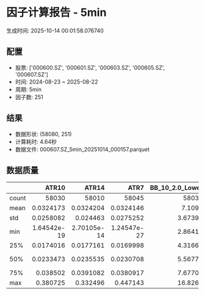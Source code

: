 # 因子计算报告 - 5min

生成时间: 2025-10-14 00:01:58.076740

## 配置

- 股票: ['000600.SZ', '000601.SZ', '000603.SZ', '000605.SZ', '000607.SZ']
- 时间: 2024-08-23 ~ 2025-08-22
- 周期: 5min
- 因子数: 251

## 结果

- 数据形状: (58080, 251)
- 计算耗时: 4.64秒
- 数据文件: 000607.SZ_5min_20251014_000157.parquet

## 数据质量

|       |           ATR10 |           ATR14 |            ATR7 |   BB_10_2.0_Lower |   BB_10_2.0_Middle |   BB_10_2.0_Upper |   BB_10_2.0_Width |   BB_15_2.0_Lower |   BB_15_2.0_Middle |   BB_15_2.0_Upper |   BB_15_2.0_Width |   BB_20_2.0_Lower |   BB_20_2.0_Middle |   BB_20_2.0_Upper |   BB_20_2.0_Width |     BOLB_20 |        CCI10 |        CCI14 |        CCI20 |       EMA12 |       EMA15 |       EMA20 |        EMA3 |        EMA5 |        EMA8 |     FIXLB10 |      FIXLB3 |      FIXLB5 |      FIXLB8 |      FMAX10 |      FMAX15 |      FMAX20 |       FMAX5 |     FMEAN10 |     FMEAN15 |     FMEAN20 |      FMEAN5 |      FMIN10 |      FMIN15 |      FMIN20 |       FMIN5 |      FSTD10 |      FSTD15 |      FSTD20 |       FSTD5 |     LEXLB10 |      LEXLB3 |      LEXLB5 |      LEXLB8 |        MA10 |        MA15 |        MA20 |         MA3 |         MA5 |         MA8 |            MACD |    MACD_12_26_9 |     MACD_6_13_4 |     MACD_8_17_5 |       MACD_HIST |     MACD_SIGNAL |    MEANLB10 |     MEANLB3 |     MEANLB5 |     MEANLB8 |         MSTD10 |        MSTD15 |          MSTD5 |       Momentum1 |      Momentum10 |      Momentum12 |      Momentum15 |      Momentum20 |       Momentum3 |       Momentum5 |       Momentum8 |               OBV |   OBV_SMA10 |   OBV_SMA15 |   OBV_SMA20 |    OBV_SMA5 |   Position10 |   Position12 |   Position15 |   Position20 |   Position25 |   Position30 |    Position5 |    Position8 |        RAND |      RANDNX |       RANDX |       RPROB |     RPROBCX |     RPROBNX |      RPROBX |          RSI |      RSI10 |        RSI14 |       RSI7 |        STCX |           STOCH |     STOCH_10_14 |     STOCH_14_20 |      STOCH_7_10 |         STX |   TA_ADXR_14 |   TA_ADX_14 |   TA_APO_fastperiod12_matype0_slowperiod26 |   TA_AROONOSC_14 |   TA_AROON_14_down |   TA_AROON_14_up |    TA_CCI_14 |   TA_CDL2CROWS |   TA_CDL3BLACKCROWS |   TA_CDL3INSIDE |   TA_CDL3LINESTRIKE |   TA_CDL3OUTSIDE |   TA_CDL3STARSINSOUTH |   TA_CDL3WHITESOLDIERS |   TA_CDLABANDONEDBABY |   TA_CDLADVANCEBLOCK |   TA_CDLBELTHOLD |   TA_CDLBREAKAWAY |   TA_CDLCLOSINGMARUBOZU |   TA_CDLCONCEALBABYSWALL |   TA_CDLCOUNTERATTACK |   TA_CDLDARKCLOUDCOVER |   TA_CDLDOJI |   TA_CDLDOJISTAR |   TA_CDLDRAGONFLYDOJI |   TA_CDLENGULFING |   TA_CDLEVENINGDOJISTAR |   TA_CDLEVENINGSTAR |   TA_CDLGAPSIDESIDEWHITE |   TA_CDLGRAVESTONEDOJI |   TA_CDLHAMMER |   TA_CDLHANGINGMAN |   TA_CDLHARAMI |   TA_CDLHARAMICROSS |   TA_CDLHIGHWAVE |   TA_CDLHIKKAKE |   TA_CDLHOMINGPIGEON |   TA_CDLIDENTICAL3CROWS |   TA_CDLINNECK |   TA_CDLINVERTEDHAMMER |   TA_CDLKICKING |   TA_CDLKICKINGBYLENGTH |   TA_CDLLADDERBOTTOM |   TA_CDLLONGLEGGEDDOJI |   TA_CDLLONGLINE |   TA_CDLMARUBOZU |   TA_CDLMATCHINGLOW |   TA_CDLMATHOLD |   TA_CDLMORNINGDOJISTAR |   TA_CDLMORNINGSTAR |   TA_CDLONNECK |   TA_CDLPIERCING |   TA_CDLRICKSHAWMAN |   TA_CDLRISEFALL3METHODS |   TA_CDLSEPARATINGLINES |   TA_CDLSHOOTINGSTAR |   TA_CDLSHORTLINE |   TA_CDLSPINNINGTOP |   TA_CDLSTALLEDPATTERN |   TA_CDLSTICKSANDWICH |   TA_CDLTAKURI |   TA_CDLTASUKIGAP |   TA_CDLTHRUSTING |   TA_CDLTRISTAR |   TA_CDLUNIQUE3RIVER |   TA_CDLUPSIDEGAP2CROWS |   TA_CDLXSIDEGAP3METHODS |   TA_DEMA_10 |   TA_DEMA_20 |   TA_DEMA_5 |    TA_DX_14 |   TA_EMA_10 |   TA_EMA_20 |   TA_EMA_30 |    TA_EMA_5 |   TA_EMA_60 |   TA_KAMA_10 |   TA_KAMA_20 |   TA_MFI_14 |   TA_MIDPRICE_10 |   TA_MIDPRICE_20 |   TA_MIDPRICE_5 |   TA_MOM_10 |   TA_ROCP_10 |   TA_ROCR100_10 |   TA_ROCR_10 |     TA_ROC_10 |    TA_RSI_14 |      TA_SAR |   TA_SMA_10 |   TA_SMA_20 |   TA_SMA_30 |    TA_SMA_5 |   TA_SMA_60 |   TA_STOCHF_D |   TA_STOCHF_K |   TA_STOCHRSI_fastd_period3_fastk_period5_timeperiod14_D |   TA_STOCHRSI_fastd_period3_fastk_period5_timeperiod14_K |   TA_STOCH_D |   TA_STOCH_K |    TA_T3_10 |    TA_T3_20 |     TA_T3_5 |   TA_TEMA_10 |   TA_TEMA_20 |   TA_TEMA_5 |   TA_TRIMA_10 |   TA_TRIMA_20 |   TA_TRIMA_5 |   TA_TRIX_14 |   TA_ULTOSC_timeperiod17_timeperiod214_timeperiod328 |   TA_WILLR_14 |   TA_WMA_10 |   TA_WMA_20 |    TA_WMA_5 |       TRENDLB10 |      TRENDLB3 |      TRENDLB5 |      TRENDLB8 |         Trend10 |         Trend12 |       Trend15 |       Trend20 |        Trend25 |        Trend5 |        Trend8 |      VWAP10 |      VWAP15 |      VWAP20 |      VWAP25 |      VWAP30 |   Volume_Momentum10 |   Volume_Momentum15 |   Volume_Momentum20 |   Volume_Momentum25 |   Volume_Momentum30 |   Volume_Ratio10 |   Volume_Ratio15 |   Volume_Ratio20 |   Volume_Ratio25 |   Volume_Ratio30 |    WILLR14 |    WILLR18 |    WILLR21 |     WILLR9 |
|:------|----------------:|----------------:|----------------:|------------------:|-------------------:|------------------:|------------------:|------------------:|-------------------:|------------------:|------------------:|------------------:|-------------------:|------------------:|------------------:|------------:|-------------:|-------------:|-------------:|------------:|------------:|------------:|------------:|------------:|------------:|------------:|------------:|------------:|------------:|------------:|------------:|------------:|------------:|------------:|------------:|------------:|------------:|------------:|------------:|------------:|------------:|------------:|------------:|------------:|------------:|------------:|------------:|------------:|------------:|------------:|------------:|------------:|------------:|------------:|------------:|----------------:|----------------:|----------------:|----------------:|----------------:|----------------:|------------:|------------:|------------:|------------:|---------------:|--------------:|---------------:|----------------:|----------------:|----------------:|----------------:|----------------:|----------------:|----------------:|----------------:|------------------:|------------:|------------:|------------:|------------:|-------------:|-------------:|-------------:|-------------:|-------------:|-------------:|-------------:|-------------:|------------:|------------:|------------:|------------:|------------:|------------:|------------:|-------------:|-----------:|-------------:|-----------:|------------:|----------------:|----------------:|----------------:|----------------:|------------:|-------------:|------------:|-------------------------------------------:|-----------------:|-------------------:|-----------------:|-------------:|---------------:|--------------------:|----------------:|--------------------:|-----------------:|----------------------:|-----------------------:|----------------------:|---------------------:|-----------------:|------------------:|------------------------:|-------------------------:|----------------------:|-----------------------:|-------------:|-----------------:|----------------------:|------------------:|------------------------:|--------------------:|-------------------------:|-----------------------:|---------------:|-------------------:|---------------:|--------------------:|-----------------:|----------------:|---------------------:|------------------------:|---------------:|-----------------------:|----------------:|------------------------:|---------------------:|-----------------------:|-----------------:|-----------------:|--------------------:|----------------:|------------------------:|--------------------:|---------------:|-----------------:|--------------------:|-------------------------:|------------------------:|---------------------:|------------------:|--------------------:|-----------------------:|----------------------:|---------------:|------------------:|------------------:|----------------:|---------------------:|------------------------:|-------------------------:|-------------:|-------------:|------------:|------------:|------------:|------------:|------------:|------------:|------------:|-------------:|-------------:|------------:|-----------------:|-----------------:|----------------:|------------:|-------------:|----------------:|-------------:|--------------:|-------------:|------------:|------------:|------------:|------------:|------------:|------------:|--------------:|--------------:|---------------------------------------------------------:|---------------------------------------------------------:|-------------:|-------------:|------------:|------------:|------------:|-------------:|-------------:|------------:|--------------:|--------------:|-------------:|-------------:|-----------------------------------------------------:|--------------:|------------:|------------:|------------:|----------------:|--------------:|--------------:|--------------:|----------------:|----------------:|--------------:|--------------:|---------------:|--------------:|--------------:|------------:|------------:|------------:|------------:|------------:|--------------------:|--------------------:|--------------------:|--------------------:|--------------------:|-----------------:|-----------------:|-----------------:|-----------------:|-----------------:|-----------:|-----------:|-----------:|-----------:|
| count | 58030           | 58010           | 58045           |       58035       |        58035       |       58035       |       58035       |       58010       |        58010       |       58010       |       58010       |       57985       |        57985       |       57985       |       57985       | 58080       | 57990        | 57950        | 57890        | 58080       | 58080       | 58080       | 58080       | 58080       | 58080       | 58080       | 58080       | 58080       | 58080       | 58035       | 58010       | 57985       | 58060       | 58080       | 58080       | 58080       | 58080       | 58080       | 58080       | 58080       | 58080       | 58080       | 58080       | 58080       | 58080       | 58080       | 58080       | 58080       | 58080       | 58035       | 58010       | 57985       | 58070       | 58060       | 58045       | 57915           | 57915           | 58005           | 57980           | 57915           | 57915           | 58080       | 58080       | 58080       | 58080       | 58035          | 58010         | 58060          | 58030           | 58030           | 58030           | 58030           | 58030           | 58030           | 58030           | 58030           |   58080           | 58035       | 58010       | 57985       | 58060       | 58035        | 58025        | 58010        | 57985        | 57960        | 57935        | 58060        | 58045        | 58080       | 58080       | 58080       | 58080       | 58080       | 58080       | 58080       | 58010        | 58030      | 58010        | 58045      | 58080       | 57995           | 57905           | 57825           | 57960           | 58080       |  57945       | 57945       |                                58025       |      58080       |        58080       |      58080       | 57950        |          58080 |       58080         |   58080         |      58080          |     58080        |            58065      |          58080         |        58080          |          58080       |     58080        |    58080          |             58080       |                    58080 |          58080        |           58080        |   58080      |    58080         |           58080       |       58080       |            58080        |        58080        |            58080         |            58080       |    58080       |        58080       |   58080        |        58080        |       58080      |    58080        |        58080         |            58080        |   58080        |            58080       |  58080          |          58080          |                58080 |             58080      |       58080      |     58080        |          58080      |           58080 |           58080         |        58080        |   58080        |    58080         |          58080      |             58080        |             58080       |         58080        |      58080        |          58080      |           58080        |          58080        |    58080       |    58080          |      58080        |   58080         |       58080          |          58080          |            58080         |  58080       |  58080       | 58080       | 58080       | 58080       | 58080       | 58080       | 58080       | 58080       |  58035       |  57985       | 58080       |      58080       |      58080       |     58080       | 58080       |  58080       |     58080       |  58080       | 58030         | 58010        | 58080       | 58035       | 57985       | 57935       | 58060       | 57785       |   58080       |   58080       |                                              58080       |                                              58080       |  58080       |  58080       | 58080       | 58080       | 58080       |  58080       |  58080       | 58080       |   58035       |   57985       |  58060       |  58080       |                                          58080       |    58015      | 58035       | 57985       | 58060       | 58035           | 58070         | 58060         | 58045         | 58035           | 58025           | 58010         | 57985         | 57960          | 58060         | 58045         | 57985       | 57985       | 57985       | 57985       | 57985       |     58030           |     58030           |     58030           |     58030           |     58030           |      58080       |      58080       |      58080       |      58080       |      58080       | 58015      | 57995      | 57980      | 58040      |
| mean  |     0.0324173   |     0.0324204   |     0.0324146   |           7.1094  |            7.1146  |           7.1198  |           7.1146  |           7.10823 |            7.11477 |           7.12131 |           7.11477 |           7.10724 |            7.11494 |           7.12264 |           7.11494 |     7.11431 |    -0.589728 |     0.196644 |     1.34883  |     7.11283 |     7.11243 |     7.11176 |     7.11404 |     7.11377 |     7.11337 |     7.11431 |     7.11431 |     7.11431 |     7.11431 |     7.1146  |     7.11477 |     7.11494 |     7.11444 |     7.11431 |     7.11431 |     7.11431 |     7.11431 |     7.11431 |     7.11431 |     7.11431 |     7.11431 |     7.11431 |     7.11431 |     7.11431 |     7.11431 |     7.11431 |     7.11431 |     7.11431 |     7.11431 |     7.1146  |     7.11477 |     7.11494 |     7.11438 |     7.11444 |     7.11454 |     0.00187889  |     0.00187889  |     0.000942549 |     0.00121016  |     2.32901e-06 |     0.00187656  |     7.11431 |     7.11431 |     7.11431 |     7.11431 |     0.0274003  |     0.033841  |     0.0194168  |     0.000505147 |     0.000505147 |     0.000505147 |     0.000505147 |     0.000505147 |     0.000505147 |     0.000505147 |     0.000505147 |  782179           |     7.1146  |     7.11477 |     7.11494 |     7.11444 |     0.463449 |     0.463669 |     0.464545 |     0.466566 |     0.46904  |     0.471827 |     0.462952 |     0.463096 |     7.11431 |     7.11431 |     7.11431 |     7.11431 |     7.11431 |     7.11431 |     7.11431 |    50.5291   |    50.2913 |    50.5291   |    50.0408 |     7.11431 |    46.4149      |    46.3085      |    46.3839      |    46.2893      |     7.11431 |     29.3351  |    29.3351  |                                    7.11467 |          7.11431 |            7.11431 |          7.11431 |     0.196644 |              0 |          -0.0137741 |      -0.0206612 |          0.00860882 |        -0.337466 |               49.3975 |              0.0860882 |           -0.00344353 |             -0.24449 |        -0.556129 |        0.00172176 |                -1.17769 |                        0 |             -0.036157 |              -0.065427 |      32.0403 |       -0.0585399 |               7.76171 |          -5.73003 |               -0.094697 |           -0.148072 |                0.0499311 |                8.43492 |        1.58574 |           -4.81405 |       0.319215 |            0.393595 |          10.186  |        0.464876 |            0.0792011 |               -0.213499 |      -0.179063 |                1.59952 |     -0.00172176 |              0.00172176 |                    0 |                28.5003 |          -1.1949 |        -0.933196 |              3.0303 |               0 |               0.0705923 |            0.108471 |      -0.246212 |        0.0447658 |             11.1536 |                 0        |                -2.43629 |            -0.382231 |          0.812672 |             10.1894 |              -0.115358 |              0.110193 |        7.75482 |       -0.00688705 |         -0.130854 |      -0.0309917 |           0.00688705 |             -0.00172176 |               -0.0154959 |      7.1131  |      7.11176 |     7.11377 |     7.11431 |     7.1131  |     7.11176 |     7.11042 |     7.11377 |     7.10642 |      7.1146  |      7.11494 |     7.11431 |          7.11431 |          7.11431 |         7.11431 |     7.11431 |      7.11431 |         7.11431 |      7.11431 |     0.0505147 |    50.5291   |     7.11431 |     7.1146  |     7.11494 |     7.11528 |     7.11444 |     7.11632 |       7.11431 |       7.11431 |                                                  7.11431 |                                                  7.11431 |      7.11431 |      7.11431 |     7.11431 |     7.11431 |     7.11431 |      7.1131  |      7.11176 |     7.11377 |       7.1146  |       7.11494 |      7.11444 |      7.11431 |                                              7.11431 |      -51.3688 |     7.1146  |     7.11494 |     7.11444 |    -0.033562    |    -0.0262748 |    -0.0323033 |    -0.0352328 |    -0.033562    |    -0.0305739   |    -0.0247336 |    -0.0147663 |    -0.00450444 |    -0.0323033 |    -0.0352328 |     7.03396 |     7.03396 |     7.03396 |     7.03396 |     7.03396 |         0.000505147 |         0.000505147 |         0.000505147 |         0.000505147 |         0.000505147 |          7.11431 |          7.11431 |          7.11431 |          7.11431 |          7.11431 |   -51.3688 |   -51.4682 |   -51.5194 |   -51.11   |
| std   |     0.0258082   |     0.024463    |     0.0275252   |           3.67392 |            3.67658 |           3.67926 |           3.67658 |           3.67296 |            3.67635 |           3.67977 |           3.67635 |           3.67211 |            3.67613 |           3.68019 |           3.67613 |     3.67704 |    92.2924   |    97.235    |   103.144    |     3.67595 |     3.67567 |     3.67522 |     3.67681 |     3.67661 |     3.67632 |     3.67704 |     3.67704 |     3.67704 |     3.67704 |     3.67658 |     3.67635 |     3.67613 |     3.67682 |     3.67704 |     3.67704 |     3.67704 |     3.67704 |     3.67704 |     3.67704 |     3.67704 |     3.67704 |     3.67704 |     3.67704 |     3.67704 |     3.67704 |     3.67704 |     3.67704 |     3.67704 |     3.67704 |     3.67658 |     3.67635 |     3.67613 |     3.67692 |     3.67682 |     3.67668 |     0.0394677   |     0.0394677   |     0.0286429   |     0.0316721   |     0.0121552   |     0.0370534   |     3.67704 |     3.67704 |     3.67704 |     3.67704 |     0.0425098  |     0.0497625 |     0.0327339  |     0.0139989   |     0.0139989   |     0.0139989   |     0.0139989   |     0.0139989   |     0.0139989   |     0.0139989   |     0.0139989   |       1.01938e+06 |     3.67658 |     3.67635 |     3.67613 |     3.67682 |     0.307675 |     0.30492  |     0.302069 |     0.299265 |     0.297562 |     0.296915 |     0.32357  |     0.311908 |     3.67704 |     3.67704 |     3.67704 |     3.67704 |     3.67704 |     3.67704 |     3.67704 |    13.0562   |    14.993  |    13.0562   |    17.3911 |     3.67704 |    27.7369      |    19.5209      |    19.0783      |    19.8011      |     3.67704 |     13.7982  |    13.7982  |                                    3.67649 |          3.67704 |            3.67704 |          3.67704 |    97.235    |              0 |           1.17356   |       5.28135   |          1.37619    |         8.61786  |               25.9104 |              2.93284   |            0.586811   |              4.93859 |        52.4757   |        0.414941   |                51.6968  |                        0 |              7.88387  |               2.55706  |      46.6635 |       11.0408    |              26.757   |          30.747   |                3.07586  |            3.84519  |               10.9705    |               27.7913  |       12.4925  |           21.4065  |      32.9647   |           27.3482   |          34.3914 |       18.9641   |            2.81318   |                4.6157   |       4.22783  |               12.5458  |      1.09784    |              1.09784    |                    0 |                45.142  |          45.4885 |        41.6869   |             17.1421 |               0 |               2.65601   |            3.29174  |       4.95591  |        2.11534   |             31.4797 |                 0.586821 |                16.7245  |             6.17071  |         32.2329   |             35.5959 |               3.39451  |              3.31773  |       26.7462  |        1.17362    |          3.61504  |       5.92652   |           0.829861   |              0.414941   |                1.90145   |      3.67613 |      3.67522 |     3.67661 |     3.67704 |     3.67613 |     3.67522 |     3.67432 |     3.67661 |     3.67159 |      3.67658 |      3.67613 |     3.67704 |          3.67704 |          3.67704 |         3.67704 |     3.67704 |      3.67704 |         3.67704 |      3.67704 |     1.39989   |    13.0562   |     3.67704 |     3.67658 |     3.67613 |     3.6757  |     3.67682 |     3.67446 |       3.67704 |       3.67704 |                                                  3.67704 |                                                  3.67704 |      3.67704 |      3.67704 |     3.67704 |     3.67704 |     3.67704 |      3.67613 |      3.67522 |     3.67661 |       3.67658 |       3.67613 |      3.67682 |      3.67704 |                                              3.67704 |       30.4731 |     3.67658 |     3.67613 |     3.67682 |     1.14629     |     0.797704  |     0.977615  |     1.09707   |     1.14629     |     1.18367     |     1.2275    |     1.27827   |     1.31467    |     0.977615  |     1.09707   |     3.68541 |     3.68541 |     3.68541 |     3.68541 |     3.68541 |         0.0139989   |         0.0139989   |         0.0139989   |         0.0139989   |         0.0139989   |          3.67704 |          3.67704 |          3.67704 |          3.67704 |          3.67704 |    30.4731 |    30.1842 |    30.0297 |    31.1659 |
| min   |     1.64542e-19 |     2.70105e-14 |     1.24547e-27 |           2.86417 |            2.866   |           2.86783 |           2.866   |           2.86807 |            2.87    |           2.87193 |           2.87    |           2.86968 |            2.8715  |           2.87332 |           2.8715  |     2.85    |  -666.663    |  -933.326    | -1333.32     |     2.8665  |     2.86806 |     2.87045 |     2.85894 |     2.86141 |     2.86394 |     2.85    |     2.85    |     2.85    |     2.85    |     2.866   |     2.87    |     2.8715  |     2.86    |     2.85    |     2.85    |     2.85    |     2.85    |     2.85    |     2.85    |     2.85    |     2.85    |     2.85    |     2.85    |     2.85    |     2.85    |     2.85    |     2.85    |     2.85    |     2.85    |     2.866   |     2.87    |     2.8715  |     2.85667 |     2.86    |     2.865   |    -0.446951    |    -0.446951    |    -0.436091    |    -0.428195    |    -0.182742    |    -0.393653    |     2.85    |     2.85    |     2.85    |     2.85    |     0          |     0         |     0          |    -0.124797    |    -0.124797    |    -0.124797    |    -0.124797    |    -0.124797    |    -0.124797    |    -0.124797    |    -0.124797    | -679339           |     2.866   |     2.87    |     2.8715  |     2.86    |     0        |     0        |     0        |     0        |     0        |     0        |     0        |     0        |     2.85    |     2.85    |     2.85    |     2.85    |     2.85    |     2.85    |     2.85    |     0.068883 |     0      |     0.068883 |     0      |     2.85    |    -6.63173e-13 |    -4.22265e-13 |    -2.63528e-13 |    -3.99325e-13 |     2.85    |      6.18443 |     6.18443 |                                    2.8675  |          2.85    |            2.85    |          2.85    |  -933.326    |              0 |        -100         |    -100         |       -100          |      -100        |                0      |              0         |         -100          |           -100       |      -100        |        0          |              -100       |                        0 |           -100        |            -100        |       0      |     -100         |               0       |        -100       |             -100        |         -100        |             -100         |                0       |        0       |         -100       |    -100        |         -100        |        -100      |     -200        |            0         |             -100        |    -100        |                0       |   -100          |           -100          |                    0 |                 0      |        -100      |      -100        |              0      |               0 |               0         |            0        |    -100        |        0         |              0      |              -100        |              -100       |          -100        |       -100        |           -100      |            -100        |              0        |        0       |     -100          |       -100        |    -100         |           0          |           -100          |             -100         |      2.86531 |      2.87045 |     2.86141 |     2.85    |     2.86531 |     2.87045 |     2.87505 |     2.86141 |     2.88832 |      2.866   |      2.8715  |     2.85    |          2.85    |          2.85    |         2.85    |     2.85    |      2.85    |         2.85    |      2.85    |   -12.4797    |     0.068883 |     2.85    |     2.866   |     2.8715  |     2.87267 |     2.86    |     2.8885  |       2.85    |       2.85    |                                                  2.85    |                                                  2.85    |      2.85    |      2.85    |     2.85    |     2.85    |     2.85    |      2.86531 |      2.87045 |     2.86141 |       2.866   |       2.8715  |      2.86    |      2.85    |                                              2.85    |     -100      |     2.866   |     2.8715  |     2.86    |    -2.84605     |    -1.1547    |    -1.78885   |    -2.47487   |    -2.84605     |    -3.17543     |    -3.61478   |    -4.24853   |    -4.8        |    -1.78885   |    -2.47487   |     0       |     0       |     0       |     0       |     0       |        -0.124797    |        -0.124797    |        -0.124797    |        -0.124797    |        -0.124797    |          2.85    |          2.85    |          2.85    |          2.85    |          2.85    |  -100      |  -100      |  -100      |  -100      |
| 25%   |     0.0174016   |     0.0177161   |     0.0169998   |           4.31669 |            4.32    |           4.32374 |           4.32    |           4.31522 |            4.32    |           4.32415 |           4.32    |           4.31496 |            4.3195  |           4.32489 |           4.3195  |     4.32    |   -59.7619   |   -59.0619   |   -58.17     |     4.31952 |     4.31995 |     4.31954 |     4.32036 |     4.32023 |     4.31991 |     4.32    |     4.32    |     4.32    |     4.32    |     4.32    |     4.32    |     4.3195  |     4.32    |     4.32    |     4.32    |     4.32    |     4.32    |     4.32    |     4.32    |     4.32    |     4.32    |     4.32    |     4.32    |     4.32    |     4.32    |     4.32    |     4.32    |     4.32    |     4.32    |     4.32    |     4.32    |     4.3195  |     4.32    |     4.32    |     4.32    |    -0.0104744   |    -0.0104744   |    -0.00708957  |    -0.008088    |    -0.00332106  |    -0.00997314  |     4.32    |     4.32    |     4.32    |     4.32    |     0.00948683 |     0.0112546 |     0.00707107 |    -0.00464396  |    -0.00464396  |    -0.00464396  |    -0.00464396  |    -0.00464396  |    -0.00464396  |    -0.00464396  |    -0.00464396  |   79459           |     4.32    |     4.32    |     4.3195  |     4.32    |     0.2      |     0.2      |     0.2      |     0.2      |     0.2      |     0.205882 |     0.2      |     0.2      |     4.32    |     4.32    |     4.32    |     4.32    |     4.32    |     4.32    |     4.32    |    42.3634   |    40.8405 |    42.3634   |    38.6245 |     4.32    |    22.2222      |    31.9728      |    32.4583      |    31.9881      |     4.32    |     19.4419  |    19.4419  |                                    4.32    |          4.32    |            4.32    |          4.32    |   -59.0619   |              0 |           0         |       0         |          0          |         0        |               29.3189 |              0         |            0          |              0       |         0        |        0          |                 0       |                        0 |              0        |               0        |       0      |        0         |               0       |           0       |                0        |            0        |                0         |                0       |        0       |            0       |       0        |            0        |           0      |        0        |            0         |                0        |       0        |                0       |      0          |              0          |                    0 |                 0      |           0      |         0        |              0      |               0 |               0         |            0        |       0        |        0         |              0      |                 0        |                 0       |             0        |          0        |              0      |               0        |              0        |        0       |        0          |          0        |       0         |           0          |              0          |                0         |      4.3197  |      4.31954 |     4.32023 |     4.32    |     4.3197  |     4.31954 |     4.31944 |     4.32023 |     4.32149 |      4.32    |      4.3195  |     4.32    |          4.32    |          4.32    |         4.32    |     4.32    |      4.32    |         4.32    |      4.32    |    -0.464396  |    42.3634   |     4.32    |     4.32    |     4.3195  |     4.32033 |     4.32    |     4.32117 |       4.32    |       4.32    |                                                  4.32    |                                                  4.32    |      4.32    |      4.32    |     4.32    |     4.32    |     4.32    |      4.3197  |      4.31954 |     4.32023 |       4.32    |       4.3195  |      4.32    |      4.32    |                                              4.32    |      -76.9231 |     4.32    |     4.3195  |     4.32    |    -0.948682    |    -0.57735   |    -0.883541  |    -0.935413  |    -0.948682    |    -0.972579    |    -0.976315  |    -0.996066  |    -1.00584    |    -0.883541  |    -0.935413  |     4.29787 |     4.29787 |     4.29787 |     4.29787 |     4.29787 |        -0.00464396  |        -0.00464396  |        -0.00464396  |        -0.00464396  |        -0.00464396  |          4.32    |          4.32    |          4.32    |          4.32    |          4.32    |   -76.9231 |   -77.591  |   -77.7778 |   -75      |
| 50%   |     0.0233473   |     0.0235535   |     0.0230708   |           5.56772 |            5.572   |           5.57533 |           5.572   |           5.56725 |            5.572   |           5.57738 |           5.572   |           5.56506 |            5.573   |           5.57861 |           5.573   |     5.57    |    -1.35017  |    -1.14514  |    -0.824649 |     5.57052 |     5.57063 |     5.56886 |     5.57016 |     5.57091 |     5.57043 |     5.57    |     5.57    |     5.57    |     5.57    |     5.572   |     5.572   |     5.573   |     5.572   |     5.57    |     5.57    |     5.57    |     5.57    |     5.57    |     5.57    |     5.57    |     5.57    |     5.57    |     5.57    |     5.57    |     5.57    |     5.57    |     5.57    |     5.57    |     5.57    |     5.572   |     5.572   |     5.573   |     5.57    |     5.572   |     5.57125 |     0.000103246 |     0.000103246 |    -5.79131e-05 |    -4.58148e-08 |    -0.000140538 |     0.000176782 |     5.57    |     5.57    |     5.57    |     5.57    |     0.0156347  |     0.0193465 |     0.0114018  |     0           |     0           |     0           |     0           |     0           |     0           |     0           |     0           |  462060           |     5.572   |     5.572   |     5.573   |     5.572   |     0.475    |     0.462963 |     0.461538 |     0.461538 |     0.461538 |     0.466667 |     0.5      |     0.5      |     5.57    |     5.57    |     5.57    |     5.57    |     5.57    |     5.57    |     5.57    |    50.1236   |    49.6993 |    50.1236   |    49.4151 |     5.57    |    45.4545      |    46.4368      |    46.4345      |    46.5468      |     5.57    |     26.3391  |    26.3391  |                                    5.5725  |          5.57    |            5.57    |          5.57    |    -1.14514  |              0 |           0         |       0         |          0          |         0        |               48.6616 |              0         |            0          |              0       |         0        |        0          |                 0       |                        0 |              0        |               0        |       0      |        0         |               0       |           0       |                0        |            0        |                0         |                0       |        0       |            0       |       0        |            0        |           0      |        0        |            0         |                0        |       0        |                0       |      0          |              0          |                    0 |                 0      |           0      |         0        |              0      |               0 |               0         |            0        |       0        |        0         |              0      |                 0        |                 0       |             0        |          0        |              0      |               0        |              0        |        0       |        0          |          0        |       0         |           0          |              0          |                0         |      5.5703  |      5.56886 |     5.57091 |     5.57    |     5.5703  |     5.56886 |     5.56812 |     5.57091 |     5.56638 |      5.572   |      5.573   |     5.57    |          5.57    |          5.57    |         5.57    |     5.57    |      5.57    |         5.57    |      5.57    |     0         |    50.1236   |     5.57    |     5.572   |     5.573   |     5.57233 |     5.572   |     5.56983 |       5.57    |       5.57    |                                                  5.57    |                                                  5.57    |      5.57    |      5.57    |     5.57    |     5.57    |     5.57    |      5.5703  |      5.56886 |     5.57091 |       5.572   |       5.573   |      5.572   |      5.57    |                                              5.57    |      -50      |     5.572   |     5.573   |     5.572   |    -4.32244e-14 |     0         |     0         |     0         |    -4.32244e-14 |    -3.29345e-14 |     0         |     0         |     0          |     0         |     0         |     5.54699 |     5.54699 |     5.54699 |     5.54699 |     5.54699 |         0           |         0           |         0           |         0           |         0           |          5.57    |          5.57    |          5.57    |          5.57    |          5.57    |   -50      |   -50      |   -50      |   -50      |
| 75%   |     0.038502    |     0.0391082   |     0.0380917   |           7.67703 |            7.682   |           7.68682 |           7.682   |           7.67478 |            7.68067 |           7.68683 |           7.68067 |           7.67388 |            7.6815  |           7.68782 |           7.6815  |     7.68    |    55.1082   |    55.5468   |    56.0602   |     7.67913 |     7.67939 |     7.67696 |     7.68176 |     7.68075 |     7.67965 |     7.68    |     7.68    |     7.68    |     7.68    |     7.682   |     7.68067 |     7.6815  |     7.6825  |     7.68    |     7.68    |     7.68    |     7.68    |     7.68    |     7.68    |     7.68    |     7.68    |     7.68    |     7.68    |     7.68    |     7.68    |     7.68    |     7.68    |     7.68    |     7.68    |     7.682   |     7.68067 |     7.6815  |     7.68333 |     7.6825  |     7.6825  |     0.0117501   |     0.0117501   |     0.00721632  |     0.00859417  |     0.00319274  |     0.0114367   |     7.68    |     7.68    |     7.68    |     7.68    |     0.0292309  |     0.036684  |     0.0204939  |     0.00445293  |     0.00445293  |     0.00445293  |     0.00445293  |     0.00445293  |     0.00445293  |     0.00445293  |     0.00445293  |       1.26477e+06 |     7.682   |     7.68067 |     7.6815  |     7.6825  |     0.714286 |     0.714286 |     0.714286 |     0.714286 |     0.72     |     0.722932 |     0.714286 |     0.714286 |     7.68    |     7.68    |     7.68    |     7.68    |     7.68    |     7.68    |     7.68    |    57.8007   |    59.0965 |    57.8007   |    60.98   |     7.68    |    69.8413      |    60.7856      |    60.4027      |    60.9049      |     7.68    |     35.8024  |    35.8024  |                                    7.68167 |          7.68    |            7.68    |          7.68    |    55.5468   |              0 |           0         |       0         |          0          |         0        |               69.28   |              0         |            0          |              0       |         0        |        0          |                 0       |                        0 |              0        |               0        |     100      |        0         |               0       |           0       |                0        |            0        |                0         |                0       |        0       |            0       |       0        |            0        |           0      |        0        |            0         |                0        |       0        |                0       |      0          |              0          |                    0 |               100      |           0      |         0        |              0      |               0 |               0         |            0        |       0        |        0         |              0      |                 0        |                 0       |             0        |          0        |              0      |               0        |              0        |        0       |        0          |          0        |       0         |           0          |              0          |                0         |      7.6798  |      7.67696 |     7.68075 |     7.68    |     7.6798  |     7.67696 |     7.6763  |     7.68075 |     7.68025 |      7.682   |      7.6815  |     7.68    |          7.68    |          7.68    |         7.68    |     7.68    |      7.68    |         7.68    |      7.68    |     0.445293  |    57.8007   |     7.68    |     7.682   |     7.6815  |     7.68233 |     7.6825  |     7.69167 |       7.68    |       7.68    |                                                  7.68    |                                                  7.68    |      7.68    |      7.68    |     7.68    |     7.68    |     7.68    |      7.6798  |      7.67696 |     7.68075 |       7.682   |       7.6815  |      7.6825  |      7.68    |                                              7.68    |      -25      |     7.682   |     7.6815  |     7.6825  |     0.866025    |     0.57735   |     0.730296  |     0.840027  |     0.866025    |     0.883832    |     0.908971  |     0.940427  |     0.961443   |     0.730296  |     0.840027  |     7.63939 |     7.63939 |     7.63939 |     7.63939 |     7.63939 |         0.00445293  |         0.00445293  |         0.00445293  |         0.00445293  |         0.00445293  |          7.68    |          7.68    |          7.68    |          7.68    |          7.68    |   -25      |   -25      |   -25      |   -25      |
| max   |     0.380725    |     0.332496    |     0.447143    |          16.8262  |           16.852   |          16.8778  |          16.852   |          16.7929  |           16.8167  |          16.8404  |          16.8167  |          16.7655  |           16.7885  |          16.8115  |          16.7885  |    17.09    |   666.663    |   933.326    |  1333.32     |    16.7801  |    16.7519  |    16.7333  |    16.9805  |    16.8949  |    16.8399  |    17.09    |    17.09    |    17.09    |    17.09    |    16.852   |    16.8167  |    16.7885  |    16.95    |    17.09    |    17.09    |    17.09    |    17.09    |    17.09    |    17.09    |    17.09    |    17.09    |    17.09    |    17.09    |    17.09    |    17.09    |    17.09    |    17.09    |    17.09    |    17.09    |    16.852   |    16.8167  |    16.7885  |    17.0233  |    16.95    |    16.8712  |     0.560745    |     0.560745    |     0.58832     |     0.563621    |     0.268499    |     0.483511    |    17.09    |    17.09    |    17.09    |    17.09    |     1.07712    |     1.08537   |     0.900628   |     0.214542    |     0.214542    |     0.214542    |     0.214542    |     0.214542    |     0.214542    |     0.214542    |     0.214542    |       5.33668e+06 |    16.852   |    16.8167  |    16.7885  |    16.95    |     1        |     1        |     1        |     1        |     1        |     1        |     1        |     1        |    17.09    |    17.09    |    17.09    |    17.09    |    17.09    |    17.09    |    17.09    |   100        |   100      |   100        |   100      |    17.09    |   100           |   100           |   100           |   100           |    17.09    |     99.7283  |    99.7283  |                                   16.8292  |         17.09    |           17.09    |         17.09    |   933.326    |              0 |           0         |     100         |        100          |       100        |              100      |            100         |            0          |              0       |       100        |      100          |               100       |                        0 |            100        |               0        |     100      |      100         |             100       |         100       |                0        |            0        |              100         |              100       |      100       |            0       |     100        |          100        |         100      |      200        |          100         |                0        |       0        |              100       |    100          |            100          |                    0 |               100      |         100      |       100        |            100      |               0 |             100         |          100        |       0        |      100         |            100      |               100        |               100       |             0        |        100        |            100      |               0        |            100        |      100       |      100          |          0        |     100         |         100          |              0          |              100         |     16.8074  |     16.7333  |    16.8949  |    17.09    |    16.8074  |    16.7333  |    16.6888  |    16.8949  |    16.5903  |     16.852   |     16.7885  |    17.09    |         17.09    |         17.09    |        17.09    |    17.09    |     17.09    |        17.09    |     17.09    |    21.4542    |   100        |    17.09    |    16.852   |    16.7885  |    16.7373  |    16.95    |    16.5832  |      17.09    |      17.09    |                                                 17.09    |                                                 17.09    |     17.09    |     17.09    |    17.09    |    17.09    |    17.09    |     16.8074  |     16.7333  |    16.8949  |      16.852   |      16.7885  |     16.95    |     17.09    |                                             17.09    |        0      |    16.852   |    16.7885  |    16.95    |     2.84605     |     1.1547    |     1.78885   |     2.47487   |     2.84605     |     3.17543     |     3.61478   |     4.24853   |     4.8        |     1.78885   |     2.47487   |    16.8952  |    16.8952  |    16.8952  |    16.8952  |    16.8952  |         0.214542    |         0.214542    |         0.214542    |         0.214542    |         0.214542    |         17.09    |         17.09    |         17.09    |         17.09    |         17.09    |     0      |     0      |     0      |     0      |